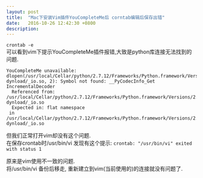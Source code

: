 ```yaml
--- 
layout: post  
title:  "Mac下安装Vim插件YouCompleteMe后 corntab编辑后保存出错"  
date:   2016-10-26 12:42:30 +0800  
description:  
---
```


`crontab -e`  
可以看到vim下提示YouCompleteMe插件报错,大致是python库连接无法找到的问题. 
```
YouCompleteMe unavailable: dlopen(/usr/local/Cellar/python/2.7.12/Frameworks/Python.framework/Versions/2.7/lib/python2.7/lib-dynload/_io.so, 2): Symbol not found: __PyCodecInfo_Get
IncrementalDecoder
  Referenced from: /usr/local/Cellar/python/2.7.12/Frameworks/Python.framework/Versions/2.7/lib/python2.7/lib-dynload/_io.so
  Expected in: flat namespace
 in /usr/local/Cellar/python/2.7.12/Frameworks/Python.framework/Versions/2.7/lib/python2.7/lib-dynload/_io.so
 ``` 
但我们正常打开vim却没有这个问题.  
在保存crontab时/usr/bin/vi 发现有这个提示: `crontab: "/usr/bin/vi" exited with status 1`  

原来是vim使用不一致的问题.  
将/usr/bin/vi 备份后移走, 重新建立到vim(当前使用的)的连接就没有问题了.   